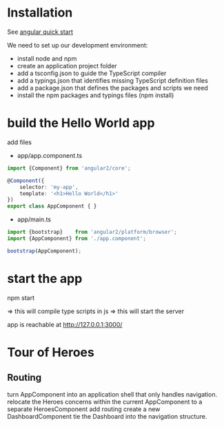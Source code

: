 # Installation

See [angular quick start](https://angular.io/docs/ts/latest/quickstart.html)

We need to set up our development environment:
- install node and npm
- create an application project folder
- add a tsconfig.json to guide the TypeScript compiler
- add a typings.json that identifies missing TypeScript definition files
- add a package.json that defines the packages and scripts we need
- install the npm packages and typings files (npm install)

# build the Hello World app

add files

- app/app.component.ts

```ts
import {Component} from 'angular2/core';

@Component({
    selector: 'my-app',
    template: '<h1>Hello World</h1>'
})
export class AppComponent { }
```

- app/main.ts
```ts
import {bootstrap}    from 'angular2/platform/browser';
import {AppComponent} from './app.component';

bootstrap(AppComponent);
```

# start the app

npm start

=> this will compile type scripts in js
=> this will start the server

app is reachable at http://127.0.0.1:3000/

# Tour of Heroes


## Routing

turn AppComponent into an application shell that only handles navigation.
relocate the Heroes concerns within the current AppComponent to a separate HeroesComponent
add routing
create a new DashboardComponent
tie the Dashboard into the navigation structure.